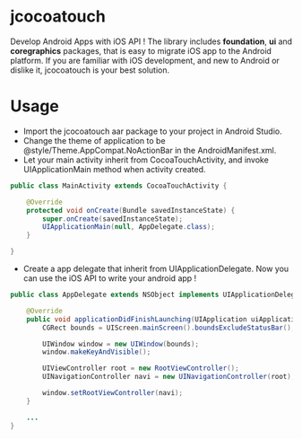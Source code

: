 # jcocoatouch
Develop Android Apps with iOS API ! The library includes **foundation**, **ui** and **coregraphics** packages, that is easy to migrate iOS app to the Android platform. If you are familiar with iOS development, and new to Android or dislike it, jcocoatouch is your best solution.

# Usage
- Import the jcocoatouch aar package to your project in Android Studio.
- Change the theme of application to be @style/Theme.AppCompat.NoActionBar in the AndroidManifest.xml.
- Let your main activity inherit from CocoaTouchActivity, and invoke UIApplicationMain method when activity created.
```java
public class MainActivity extends CocoaTouchActivity {

    @Override
    protected void onCreate(Bundle savedInstanceState) {
        super.onCreate(savedInstanceState);
        UIApplicationMain(null, AppDelegate.class);
    }

}
```
- Create a app delegate that inherit from UIApplicationDelegate. Now you can use the iOS API to write your android app !
```java
public class AppDelegate extends NSObject implements UIApplicationDelegate {

    @Override
    public void applicationDidFinishLaunching(UIApplication uiApplication) {
        CGRect bounds = UIScreen.mainScreen().boundsExcludeStatusBar();

        UIWindow window = new UIWindow(bounds);
        window.makeKeyAndVisible();

        UIViewController root = new RootViewController();
        UINavigationController navi = new UINavigationController(root);

        window.setRootViewController(navi);
    }

    ...
}
```
